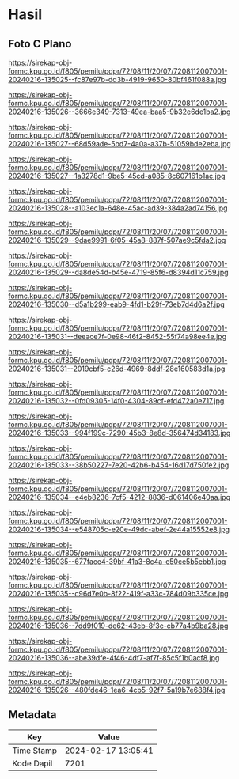 # Hasil

## Foto C Plano

https://sirekap-obj-formc.kpu.go.id/f805/pemilu/pdpr/72/08/11/20/07/7208112007001-20240216-135025--fc87e97b-dd3b-4919-9650-80bf461f088a.jpg

https://sirekap-obj-formc.kpu.go.id/f805/pemilu/pdpr/72/08/11/20/07/7208112007001-20240216-135026--3666e349-7313-49ea-baa5-9b32e6de1ba2.jpg

https://sirekap-obj-formc.kpu.go.id/f805/pemilu/pdpr/72/08/11/20/07/7208112007001-20240216-135027--68d59ade-5bd7-4a0a-a37b-51059bde2eba.jpg

https://sirekap-obj-formc.kpu.go.id/f805/pemilu/pdpr/72/08/11/20/07/7208112007001-20240216-135027--1a3278d1-9be5-45cd-a085-8c607161b1ac.jpg

https://sirekap-obj-formc.kpu.go.id/f805/pemilu/pdpr/72/08/11/20/07/7208112007001-20240216-135028--a103ec1a-648e-45ac-ad39-384a2ad74156.jpg

https://sirekap-obj-formc.kpu.go.id/f805/pemilu/pdpr/72/08/11/20/07/7208112007001-20240216-135029--9dae9991-6f05-45a8-887f-507ae9c5fda2.jpg

https://sirekap-obj-formc.kpu.go.id/f805/pemilu/pdpr/72/08/11/20/07/7208112007001-20240216-135029--da8de54d-b45e-4719-85f6-d8394d11c759.jpg

https://sirekap-obj-formc.kpu.go.id/f805/pemilu/pdpr/72/08/11/20/07/7208112007001-20240216-135030--d5a1b299-eab9-4fd1-b29f-73eb7d4d6a2f.jpg

https://sirekap-obj-formc.kpu.go.id/f805/pemilu/pdpr/72/08/11/20/07/7208112007001-20240216-135031--deeace7f-0e98-46f2-8452-55f74a98ee4e.jpg

https://sirekap-obj-formc.kpu.go.id/f805/pemilu/pdpr/72/08/11/20/07/7208112007001-20240216-135031--2019cbf5-c26d-4969-8ddf-28e160583d1a.jpg

https://sirekap-obj-formc.kpu.go.id/f805/pemilu/pdpr/72/08/11/20/07/7208112007001-20240216-135032--0fd09305-14f0-4304-89cf-efd472a0e717.jpg

https://sirekap-obj-formc.kpu.go.id/f805/pemilu/pdpr/72/08/11/20/07/7208112007001-20240216-135033--994f199c-7290-45b3-8e8d-356474d34183.jpg

https://sirekap-obj-formc.kpu.go.id/f805/pemilu/pdpr/72/08/11/20/07/7208112007001-20240216-135033--38b50227-7e20-42b6-b454-16d17d750fe2.jpg

https://sirekap-obj-formc.kpu.go.id/f805/pemilu/pdpr/72/08/11/20/07/7208112007001-20240216-135034--e4eb8236-7cf5-4212-8836-d061406e40aa.jpg

https://sirekap-obj-formc.kpu.go.id/f805/pemilu/pdpr/72/08/11/20/07/7208112007001-20240216-135034--e548705c-e20e-49dc-abef-2e44a15552e8.jpg

https://sirekap-obj-formc.kpu.go.id/f805/pemilu/pdpr/72/08/11/20/07/7208112007001-20240216-135035--677face4-39bf-41a3-8c4a-e50ce5b5ebb1.jpg

https://sirekap-obj-formc.kpu.go.id/f805/pemilu/pdpr/72/08/11/20/07/7208112007001-20240216-135035--c96d7e0b-8f22-419f-a33c-784d09b335ce.jpg

https://sirekap-obj-formc.kpu.go.id/f805/pemilu/pdpr/72/08/11/20/07/7208112007001-20240216-135036--7dd9f019-de62-43eb-8f3c-cb77a4b9ba28.jpg

https://sirekap-obj-formc.kpu.go.id/f805/pemilu/pdpr/72/08/11/20/07/7208112007001-20240216-135036--abe39dfe-4f46-4df7-af7f-85c5f1b0acf8.jpg

https://sirekap-obj-formc.kpu.go.id/f805/pemilu/pdpr/72/08/11/20/07/7208112007001-20240216-135026--480fde46-1ea6-4cb5-92f7-5a19b7e688f4.jpg


## Metadata

| Key        | Value               |
| ---------- | ------------------- |
| Time Stamp | 2024-02-17 13:05:41 |
| Kode Dapil | 7201                |




